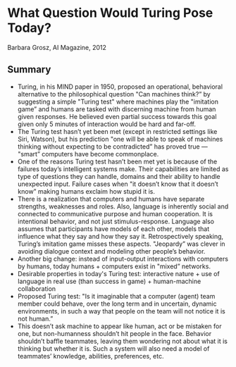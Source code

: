 # What Question Would Turing Pose Today?

Barbara Grosz, AI Magazine, 2012

## Summary

- Turing, in his MIND paper in 1950, proposed an operational, behavioral alternative to the philosophical question "Can machines think?” by suggesting a simple "Turing test" where machines play the "imitation game” and humans are tasked with discerning machine from human given responses. He believed even partial success towards this goal given only 5 minutes of interaction would be hard and far-off.
- The Turing test hasn’t yet been met (except in restricted settings like Siri, Watson), but his prediction "one will be able to speak of machines thinking without expecting to be contradicted” has proved true — "smart” computers have become commonplace.
- One of the reasons Turing test hasn’t been met yet is because of the failures today’s intelligent systems make. Their capabilities are limited as type of questions they can handle, domains and their ability to handle unexpected input. Failure cases when "it doesn’t know that it doesn’t know” making humans exclaim how stupid it is.
- There is a realization that computers and humans have separate strengths, weaknesses and roles. Also, language is inherently social and connected to communicative purpose and human cooperation. It is intentional behavior, and not just stimulus-response. Language also assumes that participants have models of each other, models that influence what they say and how they say it. Retrospectively speaking, Turing’s imitation game misses these aspects. "Jeopardy” was clever in avoiding dialogue context and modeling other people’s behavior.
- Another big change: instead of input-output interactions with computers by humans, today humans + computers exist in "mixed” networks.
- Desirable properties in today's Turing test: interactive nature + use of language in real use (than success in game) + human-machine collaboration
- Proposed Turing test: "Is it imaginable that a computer (agent) team member could behave, over the long term and in uncertain, dynamic environments, in such a way that people on the team will not notice it is not human.”
- This doesn’t ask machine to appear like human, act or be mistaken for one, but non-humanness shouldn’t hit people in the face. Behavior shouldn’t baffle teammates, leaving them wondering not about what it is thinking but whether it is. Such a system will also need a model of teammates’ knowledge, abilities, preferences, etc.